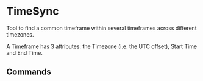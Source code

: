 # TimeSync

Tool to find a common timeframe within several timeframes across different timezones.  

A Timeframe has 3 attributes: the Timezone (i.e. the UTC offset), Start Time and End Time.  

## Commands
